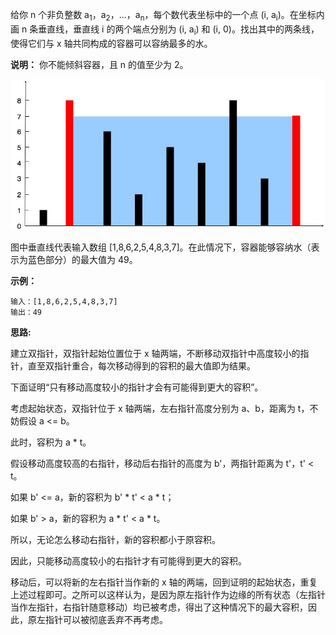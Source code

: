 给你 n 个非负整数 a<sub>1</sub>，a<sub>2</sub>，...，a<sub>n</sub>，每个数代表坐标中的一个点 (i, a<sub>i</sub>)。在坐标内画 n 条垂直线，垂直线 i 的两个端点分别为 (i, a<sub>i</sub>) 和 (i, 0)。找出其中的两条线，使得它们与 x 轴共同构成的容器可以容纳最多的水。

**说明：** 你不能倾斜容器，且 n 的值至少为 2。

![](https://github.com/Tarocch1/leetcode/blob/master/problems/0001%20-%200050/11.%20%E7%9B%9B%E6%9C%80%E5%A4%9A%E6%B0%B4%E7%9A%84%E5%AE%B9%E5%99%A8/assets/example.jpg)

图中垂直线代表输入数组 [1,8,6,2,5,4,8,3,7]。在此情况下，容器能够容纳水（表示为蓝色部分）的最大值为 49。

**示例：**

```
输入：[1,8,6,2,5,4,8,3,7]
输出：49
```

**思路:**

建立双指针，双指针起始位置位于 x 轴两端，不断移动双指针中高度较小的指针，直至双指针重合，每次移动得到的容积的最大值即为结果。

下面证明“只有移动高度较小的指针才会有可能得到更大的容积”。

考虑起始状态，双指针位于 x 轴两端，左右指针高度分别为 a、b，距离为 t，不妨假设 a <= b。

此时，容积为 a * t。

假设移动高度较高的右指针，移动后右指针的高度为 b'，两指针距离为 t'，t' < t。

如果 b' <= a，新的容积为 b' * t' < a * t；

如果 b' > a，新的容积为 a * t' < a * t。

所以，无论怎么移动右指针，新的容积都小于原容积。

因此，只能移动高度较小的右指针才有可能得到更大的容积。

移动后，可以将新的左右指针当作新的 x 轴的两端，回到证明的起始状态，重复上述过程即可。之所可以这样认为，是因为原左指针作为边缘的所有状态（左指针当作左指针，右指针随意移动）均已被考虑，得出了这种情况下的最大容积，因此，原左指针可以被彻底丢弃不再考虑。
